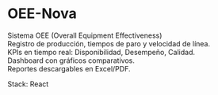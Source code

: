 # OEE-Nova

Sistema OEE (Overall Equipment Effectiveness)  
Registro de producción, tiempos de paro y velocidad de línea.  
KPIs en tiempo real: Disponibilidad, Desempeño, Calidad.  
Dashboard con gráficos comparativos.  
Reportes descargables en Excel/PDF.  

Stack: React

